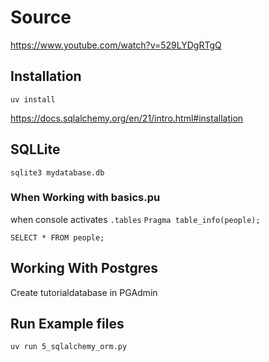# Source
https://www.youtube.com/watch?v=529LYDgRTgQ

## Installation 
`uv install`

https://docs.sqlalchemy.org/en/21/intro.html#installation

## SQLLite
`sqlite3 mydatabase.db`

### When Working with basics.pu
when console activates
`.tables`
`Pragma table_info(people);`

`SELECT * FROM people;`

## Working With Postgres
Create tutorialdatabase in PGAdmin

## Run Example files
`uv run 5_sqlalchemy_orm.py`